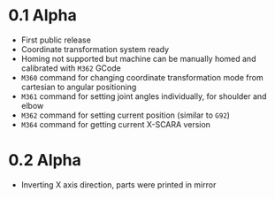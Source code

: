 0.1 Alpha
===
- First public release
- Coordinate transformation system ready
- Homing not supported but machine can be manually homed and calibrated with `M362` GCode
- `M360` command for changing coordinate transformation mode from cartesian to angular positioning
- `M361` command for setting joint angles individually, for shoulder and elbow
- `M362` command for setting current position (similar to `G92`)
- `M364` command for getting current X-SCARA version

0.2 Alpha
===
- Inverting X axis direction, parts were printed in mirror